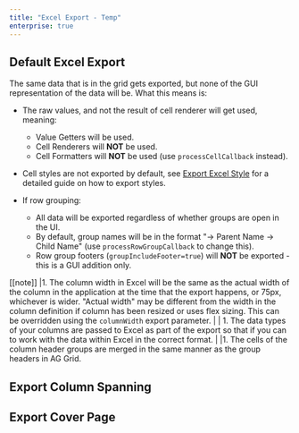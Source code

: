 ```yaml
---
title: "Excel Export - Temp"
enterprise: true
---
```


## Default Excel Export

The same data that is in the grid gets exported, but none of the GUI representation of the data will be. What this means is:

- The raw values, and not the result of cell renderer will get used, meaning:
    - Value Getters will be used.
    - Cell Renderers will **NOT** be used.
    - Cell Formatters will **NOT** be used (use `processCellCallback` instead).

- Cell styles are not exported by default, see [Export Excel Style](/excel-export-styles/) for a detailed guide on how to export styles.

- If row grouping:

    - All data will be exported regardless of whether groups are open in the UI.
    - By default, group names will be in the format "-> Parent Name -> Child Name" (use `processRowGroupCallback` to change this).
    - Row group footers (`groupIncludeFooter=true`) will **NOT** be exported - this is a GUI addition only.


[[note]]
|1. The column width in Excel will be the same as the actual width of the column in the application at the time that the export happens, or 75px, whichever is wider. "Actual width" may be different from the width in the column definition if column has been resized or uses flex sizing. This can be overridden using the `columnWidth` export parameter.
|
| 1. The data types of your columns are passed to Excel as part of the export so that if you can to work with the data within Excel in the correct format.
|
|1. The cells of the column header groups are merged in the same manner as the group headers in AG Grid.


## Export Column Spanning

<grid-example title='Excel Export - Column Spanning Rows' name='excel-export-column-spanning' type='generated' options='{ "enterprise": true }'></grid-example>

## Export Cover Page
<grid-example title='Excel Export - Cover Page' name='excel-export-cover-page' type='generated' options='{ "enterprise": true }'></grid-example>
